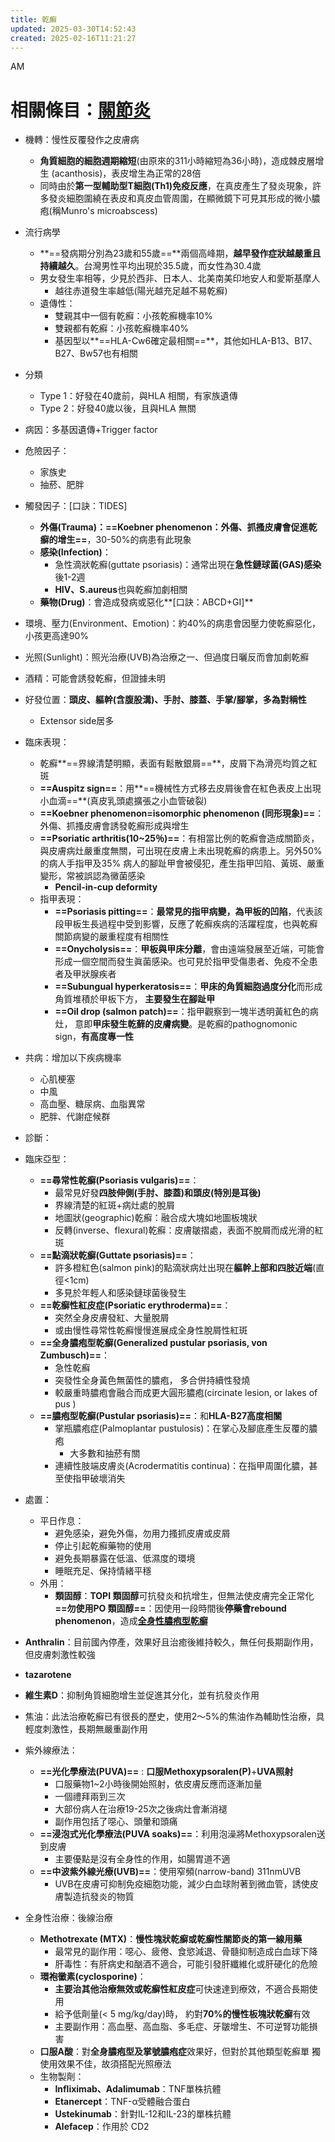 ```yaml
---
title: 乾癬
updated: 2025-03-30T14:52:43
created: 2025-02-16T11:21:27
---
```


AM

# 相關條目：[關節炎](onenote:Rheuma.one#總論|關節炎總論&section-id={2467CC7A-8F2B-4F25-B7A3-313D199800C1}&page-id={F6FBFCC2-66AB-4E98-8391-5F1D0D576BF7}&object-id={4453FD4F-D476-0256-364A-8FFB7BCB988A}&26&base-path=https://d.docs.live.net/56ce32fba64785ca/臨床筆記)

- 機轉：慢性反覆發作之皮膚病
  - **角質細胞的細胞週期縮短**(由原來的311小時縮短為36小時)，造成棘皮層增生 (acanthosis)，表皮增生為正常的28倍
  - 同時由於**第一型輔助型T細胞(Th1)免疫反應**，在真皮產生了發炎現象，許多發炎細胞圍繞在表皮和真皮血管周圍，在顯微鏡下可見其形成的微小膿疱(稱Munro's microabscess)
- 流行病學
  - **==發病期分別為23歲和55歲==**兩個高峰期，**越早發作症狀越嚴重且持續越久**。台灣男性平均出現於35.5歲，而女性為30.4歲
  - 男女發生率相等，少見於西非、日本人、北美南美印地安人和愛斯基摩人
    - 越往赤道發生率越低(陽光越充足越不易乾癬)
  - 遺傳性：
    - 雙親其中一個有乾癬：小孩乾癬機率10%
    - 雙親都有乾癬：小孩乾癬機率40%
    - 基因型以**==HLA-Cw6確定最相關==**，其他如HLA-B13、B17、B27、Bw57也有相關
- 分類
  - Type 1：好發在40歲前，與HLA 相關，有家族遺傳
  - Type 2：好發40歲以後，且與HLA 無關
- 病因：多基因遺傳+Trigger factor
- 危險因子：
  - 家族史
  - 抽菸、肥胖
- 觸發因子：\[口訣：TIDES\]
  - **外傷(Trauma)：==Koebner phenomenon：外傷、抓搔皮膚會促進乾癬的增生==**，30-50%的病患有此現象
  - **感染(Infection)**：
    - 急性滴狀乾癬(guttate psoriasis)：通常出現在**急性鏈球菌(GAS)感染**後1-2週
    - **HIV、S.aureus**也與乾癬加劇相關
  - **藥物(Drug)**：會造成發病或惡化**\[口訣：ABCD+GI\]**

- 環境、壓力(Environment、Emotion)：約40%的病患會因壓力使乾癬惡化，小孩更高達90%
- 光照(Sunlight)：照光治療(UVB)為治療之一、但過度日曬反而會加劇乾癬
- 酒精：可能會誘發乾癬，但證據未明
- 好發位置：**頭皮、軀幹(含腹股溝)、手肘、膝蓋、手掌/腳掌，多為對稱性**
  - Extensor side居多
- 臨床表現：
  - 乾癬**==界線清楚明顯，表面有鬆散銀屑==**，皮屑下為滑亮均質之紅斑
  - **==Auspitz sign==**：用**==機械性方式移去皮屑後會在紅色表皮上出現小血滴==**(真皮乳頭處擴張之小血管破裂)
  - **==Koebner phenomenon=isomorphic phenomenon (同形現象)==**：外傷、抓搔皮膚會誘發乾癬形成與增生
  - **==Psoriatic arthritis(10~25％)==**：有相當比例的乾癬會造成關節炎，與皮膚病灶嚴重度無關，可出現在皮膚上未出現乾癬的病患上。另外50%的病人手指甲及35% 病人的腳趾甲會被侵犯，產生指甲凹陷、黃斑、嚴重變形，常被誤認為黴菌感染
    - **Pencil-in-cup deformity**
  - 指甲表現：
    - **==Psoriasis pitting==**：**最常見的指甲病變，為甲板的凹陷**，代表該段甲板生長過程中受到影響，反應了乾癬疾病的活躍程度，也與乾癬關節病變的嚴重程度有相關性
    - **==Onycholysis==**：**甲板與甲床分離**，會由遠端發展至近端，可能會形成一個空間而發生眞菌感染。也可見於指甲受傷患者、免疫不全患者及甲狀腺疾者
    - **==Subungual hyperkeratosis==**：**甲床的角質細胞過度分化**而形成角質堆積於甲板下方， **主要發生在腳趾甲**
    - **==Oil drop (salmon patch)==**：指甲觀察到一塊半透明黃紅色的病灶， 意即**甲床發生乾蘚的皮膚病變**。是乾癬的pathognomonic sign，**有高度專一性**
- 共病：增加以下疾病機率
  - 心肌梗塞
  - 中風
  - 高血壓、糖尿病、血脂異常
  - 肥胖、代謝症候群
- 診斷：

- 臨床亞型：
  - **==尋常性乾癬(Psoriasis vulgaris)==**：
    - 最常見好發**四肢伸側(手肘、膝蓋)和頭皮(特別是耳後)**
    - 界線清楚的紅斑+病灶處的脫屑
    - 地圖狀(geographic)乾癬：融合成大塊如地圖板塊狀
    - 反轉(inverse、flexural)乾癬：皮膚皺摺處，表面不脫屑而成光滑的紅斑
  - **==點滴狀乾癬(Guttate psoriasis)==**：
    - 許多橙紅色(salmon pink)的點滴狀病灶出現在**軀幹上部和四肢近端**(直徑\<1cm)
    - 多見於年輕人和感染鏈球菌後發生
  - **==乾癬性紅皮症(Psoriatic erythroderma)==**：
    - 突然全身皮膚發紅、大量脫屑
    - 或由慢性尋常性乾癬慢慢進展成全身性脫屑性紅斑
  - **==全身膿疱型乾癬(Generalized pustular psoriasis, von Zumbusch)==**：
    - 急性乾癬
    - 突發性全身黃色無菌性的膿疱， 多合併持續性發燒
    - 較嚴重時膿疱會融合而成更大圓形膿疱(circinate lesion, or lakes of pus )
  - **==膿疱型乾癬(Pustular psoriasis)==**：和**HLA-B27高度相關**
    - 掌瓶膿疱症(Palmoplantar pustulosis)：在掌心及腳底產生反覆的膿疱
      - 大多數和抽菸有關
    - 連續性肢端皮膚炎(Acrodermatitis continua)：在指甲周圍化膿，甚至使指甲破壞消失

- 處置：
  - 平日作息：
    - 避免感染，避免外傷，勿用力搔抓皮膚或皮屑
    - 停止引起乾癬藥物的使用
    - 避免長期暴露在低溫、低濕度的環境
    - 睡眠充足、保持情緒平穩
  - 外用：
    - **類固醇**：**TOPI 類固醇**可抗發炎和抗增生，但無法使皮膚完全正常化
**==勿使用PO 類固醇==**：因使用一段時間後**停藥會rebound phenomenon**，造成[**全身性膿疱型乾癬**](onenote:#🩺|乾癬(Psoriasis)&section-id={8EAEF31F-3C85-4A44-8C94-1B976A1DCB9C}&page-id={9BBF2830-B8BE-439A-A824-34453AE874DF}&object-id={0F3F1EA0-5C51-09FE-3B73-6B900578EE7F}&AA&base-path=https://d.docs.live.net/56ce32fba64785ca/臨床筆記/Derma.one)
- **Anthralin**：目前國內停產，效果好且治癒後維持較久，無任何長期副作用，但皮膚刺激性較強
- **tazarotene**
- **維生素D**：抑制角質細胞增生並促進其分化，並有抗發炎作用
- 焦油：此法治療乾癬已有很長的歷史，使用2〜5%的焦油作為輔助性治療，具輕度刺激性，長期無嚴重副作用
- 紫外線療法：
  - **==光化學療法(PUVA)==** : **口服Methoxypsoralen(P)**+**UVA照射**
    - 口服藥物1~2小時後開始照射，依皮膚反應而逐漸加量
    - 一個禮拜兩到三次
    - 大部份病人在治療19-25次之後病灶會漸消褪
    - 副作用包括了噁心、頭暈和頭痛
  - **==浸泡式光化學療法(PUVA soaks)==**：利用泡澡將Methoxypsoralen送到皮膚
    - 主要優點是沒有全身性的作用，如腸胃道不適
  - **==中波紫外線光療(UVB)==**：使用窄頻(narrow-band) 311nmUVB
    - UVB在皮膚可抑制免疫細胞功能，減少白血球附著到微血管，誘使皮膚製造抗發炎的物質
- 全身性治療：後線治療
  - **Methotrexate (MTX)**：**慢性塊狀乾癬或乾癬性關節炎的第一線用藥**
    - 最常見的副作用：噁心、疲倦、食慾減退、骨髓抑制造成白血球下降
    - 肝毒性：有肝病史和酗酒不適合，可能引發肝纖維化或肝硬化的危險
  - **環袍黴素(cyclosporine)**：
    - **主要治其他治療無效或乾癬性紅皮症**可快速達到療效，不適合長期使用
    - 給予低劑量(\< 5 mg/kg/day)時， 約對**70%的慢性板塊狀乾癬**有效
    - 主要副作用：高血壓、高血脂、多毛症、牙皺增生、不可逆腎功能損害
  - **口服A酸**：對**全身膿疱型及掌號膿疱症**效果好，但對於其他類型乾癬單 獨使用效果不佳，故須搭配光照療法
  - 生物製劑：
    - **Infliximab、Adalimumab**：TNF單株抗體
    - **Etanercept**：TNF-α受體融合蛋白
    - **Ustekinumab**：針對IL-12和IL-23的單株抗體
    - **Alefacep**：作用於 CD2
